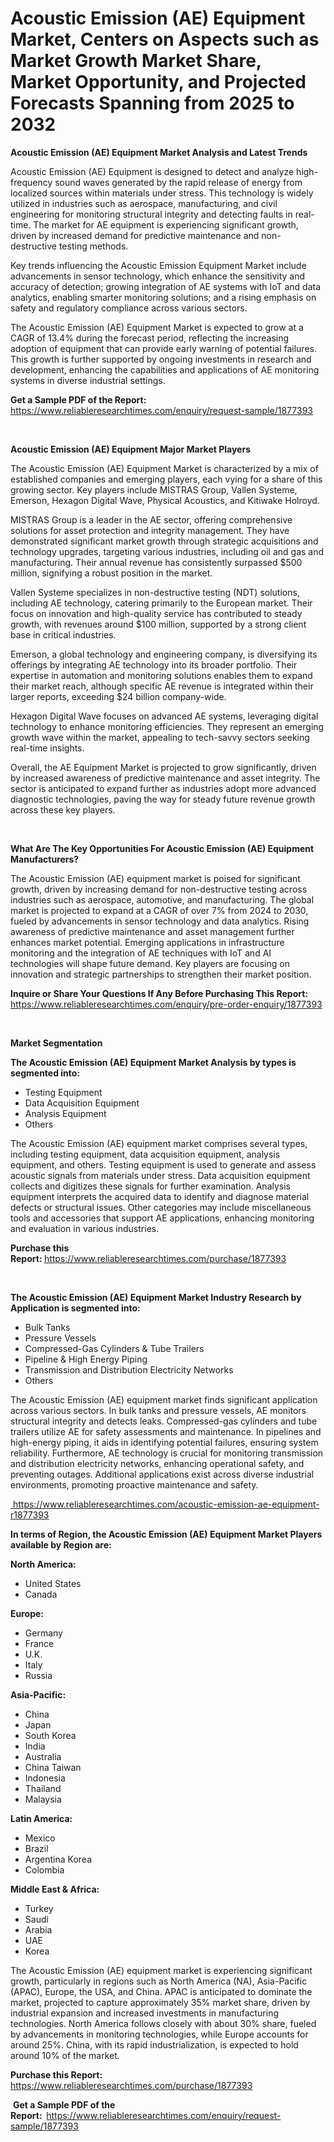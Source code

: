 <p><h1>Acoustic Emission (AE) Equipment Market, Centers on Aspects such as Market Growth Market Share, Market Opportunity, and Projected Forecasts Spanning from 2025 to 2032</h1></p><p><strong>Acoustic Emission (AE) Equipment Market Analysis and Latest Trends</strong></p>
<p><p>Acoustic Emission (AE) Equipment is designed to detect and analyze high-frequency sound waves generated by the rapid release of energy from localized sources within materials under stress. This technology is widely utilized in industries such as aerospace, manufacturing, and civil engineering for monitoring structural integrity and detecting faults in real-time. The market for AE equipment is experiencing significant growth, driven by increased demand for predictive maintenance and non-destructive testing methods. </p><p>Key trends influencing the Acoustic Emission Equipment Market include advancements in sensor technology, which enhance the sensitivity and accuracy of detection; growing integration of AE systems with IoT and data analytics, enabling smarter monitoring solutions; and a rising emphasis on safety and regulatory compliance across various sectors. </p><p>The Acoustic Emission (AE) Equipment Market is expected to grow at a CAGR of 13.4% during the forecast period, reflecting the increasing adoption of equipment that can provide early warning of potential failures. This growth is further supported by ongoing investments in research and development, enhancing the capabilities and applications of AE monitoring systems in diverse industrial settings.</p></p>
<p><strong>Get a Sample PDF of the Report:&nbsp;</strong> <a href="https://www.reliableresearchtimes.com/enquiry/request-sample/1877393?utm_campaign=3253&utm_medium=2&utm_source=Github&utm_content=ia&utm_term=12042025&utm_id=acoustic-emission-ae-equipment">https://www.reliableresearchtimes.com/enquiry/request-sample/1877393</a></p>
<p>&nbsp;</p>
<p><strong>Acoustic Emission (AE) Equipment Major Market Players</strong></p>
<p><p>The Acoustic Emission (AE) Equipment Market is characterized by a mix of established companies and emerging players, each vying for a share of this growing sector. Key players include MISTRAS Group, Vallen Systeme, Emerson, Hexagon Digital Wave, Physical Acoustics, and Kitiwake Holroyd.</p><p>MISTRAS Group is a leader in the AE sector, offering comprehensive solutions for asset protection and integrity management. They have demonstrated significant market growth through strategic acquisitions and technology upgrades, targeting various industries, including oil and gas and manufacturing. Their annual revenue has consistently surpassed $500 million, signifying a robust position in the market.</p><p>Vallen Systeme specializes in non-destructive testing (NDT) solutions, including AE technology, catering primarily to the European market. Their focus on innovation and high-quality service has contributed to steady growth, with revenues around $100 million, supported by a strong client base in critical industries.</p><p>Emerson, a global technology and engineering company, is diversifying its offerings by integrating AE technology into its broader portfolio. Their expertise in automation and monitoring solutions enables them to expand their market reach, although specific AE revenue is integrated within their larger reports, exceeding $24 billion company-wide.</p><p>Hexagon Digital Wave focuses on advanced AE systems, leveraging digital technology to enhance monitoring efficiencies. They represent an emerging growth wave within the market, appealing to tech-savvy sectors seeking real-time insights.</p><p>Overall, the AE Equipment Market is projected to grow significantly, driven by increased awareness of predictive maintenance and asset integrity. The sector is anticipated to expand further as industries adopt more advanced diagnostic technologies, paving the way for steady future revenue growth across these key players.</p></p>
<p>&nbsp;</p>
<p><strong>What Are The Key Opportunities For Acoustic Emission (AE) Equipment Manufacturers?</strong></p>
<p><p>The Acoustic Emission (AE) equipment market is poised for significant growth, driven by increasing demand for non-destructive testing across industries such as aerospace, automotive, and manufacturing. The global market is projected to expand at a CAGR of over 7% from 2024 to 2030, fueled by advancements in sensor technology and data analytics. Rising awareness of predictive maintenance and asset management further enhances market potential. Emerging applications in infrastructure monitoring and the integration of AE techniques with IoT and AI technologies will shape future demand. Key players are focusing on innovation and strategic partnerships to strengthen their market position.</p></p>
<p><strong>Inquire or Share Your Questions If Any Before Purchasing This Report:</strong> <a href="https://www.reliableresearchtimes.com/enquiry/pre-order-enquiry/1877393?utm_campaign=3253&utm_medium=2&utm_source=Github&utm_content=ia&utm_term=12042025&utm_id=acoustic-emission-ae-equipment">https://www.reliableresearchtimes.com/enquiry/pre-order-enquiry/1877393</a></p>
<p>&nbsp;</p>
<p><strong>Market Segmentation</strong></p>
<p><strong>The Acoustic Emission (AE) Equipment Market Analysis by types is segmented into:</strong></p>
<p><ul><li>Testing Equipment</li><li>Data Acquisition Equipment</li><li>Analysis Equipment</li><li>Others</li></ul></p>
<p><p>The Acoustic Emission (AE) equipment market comprises several types, including testing equipment, data acquisition equipment, analysis equipment, and others. Testing equipment is used to generate and assess acoustic signals from materials under stress. Data acquisition equipment collects and digitizes these signals for further examination. Analysis equipment interprets the acquired data to identify and diagnose material defects or structural issues. Other categories may include miscellaneous tools and accessories that support AE applications, enhancing monitoring and evaluation in various industries.</p></p>
<p><strong>Purchase this Report:&nbsp;</strong><a href="https://www.reliableresearchtimes.com/purchase/1877393?utm_campaign=3253&utm_medium=2&utm_source=Github&utm_content=ia&utm_term=12042025&utm_id=acoustic-emission-ae-equipment">https://www.reliableresearchtimes.com/purchase/1877393</a></p>
<p>&nbsp;</p>
<p><strong>The Acoustic Emission (AE) Equipment Market Industry Research by Application is segmented into:</strong></p>
<p><ul><li>Bulk Tanks</li><li>Pressure Vessels</li><li>Compressed-Gas Cylinders & Tube Trailers</li><li>Pipeline & High Energy Piping</li><li>Transmission and Distribution Electricity Networks</li><li>Others</li></ul></p>
<p><p>The Acoustic Emission (AE) equipment market finds significant application across various sectors. In bulk tanks and pressure vessels, AE monitors structural integrity and detects leaks. Compressed-gas cylinders and tube trailers utilize AE for safety assessments and maintenance. In pipelines and high-energy piping, it aids in identifying potential failures, ensuring system reliability. Furthermore, AE technology is crucial for monitoring transmission and distribution electricity networks, enhancing operational safety, and preventing outages. Additional applications exist across diverse industrial environments, promoting proactive maintenance and safety.</p></p>
<p><a href="https://www.reliableresearchtimes.com/acoustic-emission-ae-equipment-r1877393?utm_campaign=3253&utm_medium=2&utm_source=Github&utm_content=ia&utm_term=12042025&utm_id=acoustic-emission-ae-equipment">&nbsp;https://www.reliableresearchtimes.com/acoustic-emission-ae-equipment-r1877393</a></p>
<p><strong>In terms of Region, the Acoustic Emission (AE) Equipment Market Players available by Region are:</strong></p>
<p>
    <p> <strong> North America: </strong>
        <ul>
            <li>United States</li>
            <li>Canada</li>
        </ul>
        </p> 
    <p> <strong> Europe: </strong>
        <ul>
            <li>Germany</li>
            <li>France</li>
            <li>U.K.</li>
            <li>Italy</li>
            <li>Russia</li>
        </ul>
        </p> 
    <p> <strong> Asia-Pacific: </strong>
        <ul>
            <li>China</li>
            <li>Japan</li>
            <li>South Korea</li>
            <li>India</li>
            <li>Australia</li>
            <li>China Taiwan</li>
            <li>Indonesia</li>
            <li>Thailand</li>
            <li>Malaysia</li>
        </ul>
        </p> 
    <p> <strong> Latin America: </strong>
        <ul>
            <li>Mexico</li>
            <li>Brazil</li>
            <li>Argentina Korea</li>
            <li>Colombia</li>
        </ul>
        </p> 
    <p> <strong> Middle East & Africa: </strong>
        <ul>
            <li>Turkey</li>
            <li>Saudi</li>
            <li>Arabia</li>
            <li>UAE</li>
            <li>Korea</li>
        </ul>
    </p>
    </p>
<p><p>The Acoustic Emission (AE) equipment market is experiencing significant growth, particularly in regions such as North America (NA), Asia-Pacific (APAC), Europe, the USA, and China. APAC is anticipated to dominate the market, projected to capture approximately 35% market share, driven by industrial expansion and increased investments in manufacturing technologies. North America follows closely with about 30% share, fueled by advancements in monitoring technologies, while Europe accounts for around 25%. China, with its rapid industrialization, is expected to hold around 10% of the market.</p></p>
<p><strong>Purchase this Report: </strong><a href="https://www.reliableresearchtimes.com/purchase/1877393?utm_campaign=3253&utm_medium=2&utm_source=Github&utm_content=ia&utm_term=12042025&utm_id=acoustic-emission-ae-equipment">https://www.reliableresearchtimes.com/purchase/1877393</a></p>
<p>&nbsp;<strong>Get a Sample PDF of the Report:&nbsp;&nbsp;</strong><a href="https://www.reliableresearchtimes.com/enquiry/request-sample/1877393?utm_campaign=3253&utm_medium=2&utm_source=Github&utm_content=ia&utm_term=12042025&utm_id=acoustic-emission-ae-equipment">https://www.reliableresearchtimes.com/enquiry/request-sample/1877393</a></p>
<p><strong></strong></p>
<p><p></p><p></p><p></p></p>